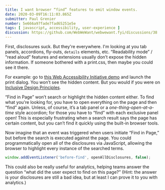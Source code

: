```yaml
---
title: I want browser “find” features to emit window events.
date: 2020-03-09T16:11:03.865Z
submitter: Paul Grenier
number: 5e666a97fade7fad65251e5e
tags: [ javascript, accessibility, user-experience ]
discussion: https://github.com/WebWeWant/webwewant.fyi/discussions/38
---
```


First, disclosures suck. But they're everywhere. I'm looking at you tab panels, accordions, fly-outs, `details` elements, etc. “Readability mode” / “read aloud” features and extensions usually don’t expose the hidden information. If someone bothered with a print.css, then maybe you could see it there.

For example: go to [this Web Accessibility Initiative demo](https://www.w3.org/WAI/people-use-web/tools-techniques/) and launch the print dialog. You won’t see the hidden content. But you would if you were on [Inclusive Design Principles](https://inclusivedesignprinciples.org/).

“Find in Page” won’t search or highlight the hidden content either. To find what you're looking for, you have to open everything on the page and then “find” again. Unless, of course, it’s a tab panel or a _one-thing-open-at-a-time_ style accordion; for those you have to “find” with each exclusive panel open! This is especially frustrating when a search result says the page has certain content, but you can’t find it quickly using the built-in browser tools.

Now imagine that an event was triggered when users initiate “Find in Page,” but before the search is executed against the page. You could programmatically open all of the disclosures via JavaScript, allowing the browser to highlight every instance of the searched terms.

```js
window.addEventListener('before-find', openAllDisclosures, false);
```

This could also be really useful for analytics, helping teams answer the question “what did the user expect to find on this page?” (Hint: the answer is your disclosures are still a bad idea, but at least I can prove it to you with analytics.)
